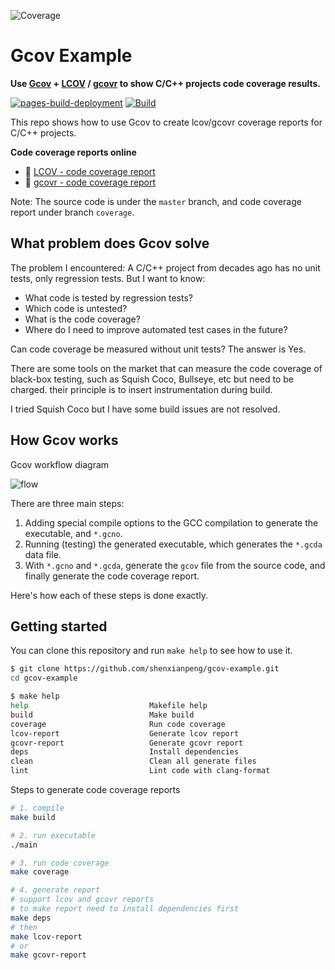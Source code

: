 ![Coverage](https://img.shields.io/badge/Coverage-Lines%2090%25-brightgreen)
# Gcov Example

**Use [Gcov](https://gcc.gnu.org/onlinedocs/gcc/Gcov.html) + [LCOV](http://ltp.sourceforge.net/coverage/lcov.php) / [gcovr](https://github.com/gcovr/gcovr) to show C/C++ projects code coverage results.**

[![pages-build-deployment](https://github.com/shenxianpeng/gcov-example/actions/workflows/pages/pages-build-deployment/badge.svg)](https://github.com/shenxianpeng/gcov-example/actions/workflows/pages/pages-build-deployment) [![Build](https://github.com/shenxianpeng/gcov-example/actions/workflows/build.yml/badge.svg)](https://github.com/shenxianpeng/gcov-example/actions/workflows/build.yml)

This repo shows how to use Gcov to create lcov/gcovr coverage reports for C/C++ projects.

**Code coverage reports online**

* 📄 [LCOV - code coverage report](https://shenxianpeng.github.io/gcov-example/lcov-report/index.html)
* 📄 [gcovr - code coverage report](https://shenxianpeng.github.io/gcov-example/gcovr-report/coverage.html)

Note: The source code is under the `master` branch, and code coverage report under branch `coverage`.

## What problem does Gcov solve

The problem I encountered: A C/C++ project from decades ago has no unit tests, only regression tests. But I want to know:

* What code is tested by regression tests? 
* Which code is untested?
* What is the code coverage? 
* Where do I need to improve automated test cases in the future?

Can code coverage be measured without unit tests? The answer is Yes.

There are some tools on the market that can measure the code coverage of black-box testing, such as Squish Coco, Bullseye, etc but need to be charged. their principle is to insert instrumentation during build.

I tried Squish Coco but I have some build issues are not resolved.

## How Gcov works

Gcov workflow diagram

![flow](img/gcov-flow.jpg)

There are three main steps:

1. Adding special compile options to the GCC compilation to generate the executable, and `*.gcno`.
2. Running (testing) the generated executable, which generates the `*.gcda` data file.
3. With `*.gcno` and `*.gcda`, generate the `gcov` file from the source code, and finally generate the code coverage report.

Here's how each of these steps is done exactly.

## Getting started

You can clone this repository and run `make help` to see how to use it.

```bash
$ git clone https://github.com/shenxianpeng/gcov-example.git
cd gcov-example

$ make help
help                           Makefile help
build                          Make build
coverage                       Run code coverage
lcov-report                    Generate lcov report
gcovr-report                   Generate gcovr report
deps                           Install dependencies
clean                          Clean all generate files
lint                           Lint code with clang-format
```

Steps to generate code coverage reports

```bash
# 1. compile
make build

# 2. run executable
./main

# 3. run code coverage
make coverage

# 4. generate report
# support lcov and gcovr reports
# to make report need to install dependencies first
make deps
# then
make lcov-report
# or
make gcovr-report
```
